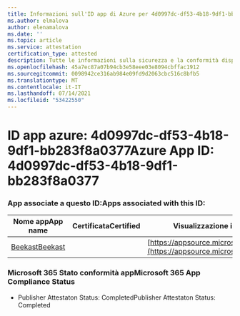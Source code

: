```yaml
---
title: Informazioni sull'ID app di Azure per 4d0997dc-df53-4b18-9df1-bb283f8a0377
ms.author: elmalova
author: elenamalova
ms.date: ''
ms.topic: article
ms.service: attestation
certification_type: attested
description: Tutte le informazioni sulla sicurezza e la conformità disponibili per 4d0997dc-df53-4b18-9df1-bb283f8a0377.
ms.openlocfilehash: 45a7ec87a07b94cb3e58eee03e8094cbffac1912
ms.sourcegitcommit: 0098942ce316ab984e09fd9d2063cbc516c8bfb5
ms.translationtype: MT
ms.contentlocale: it-IT
ms.lasthandoff: 07/14/2021
ms.locfileid: "53422550"
---
```

# <a name="azure-app-id-4d0997dc-df53-4b18-9df1-bb283f8a0377"></a><span data-ttu-id="09f83-103">ID app azure: 4d0997dc-df53-4b18-9df1-bb283f8a0377</span><span class="sxs-lookup"><span data-stu-id="09f83-103">Azure App ID: 4d0997dc-df53-4b18-9df1-bb283f8a0377</span></span>


### <a name="apps-associated-with-this-id"></a><span data-ttu-id="09f83-104">App associate a questo ID:</span><span class="sxs-lookup"><span data-stu-id="09f83-104">Apps associated with this ID:</span></span>
| <span data-ttu-id="09f83-105">**Nome app**</span><span class="sxs-lookup"><span data-stu-id="09f83-105">**App name**</span></span> | <span data-ttu-id="09f83-106">**Certificata**</span><span class="sxs-lookup"><span data-stu-id="09f83-106">**Certified**</span></span> | <span data-ttu-id="09f83-107">**Visualizzazione in AppSource**</span><span class="sxs-lookup"><span data-stu-id="09f83-107">**View in AppSource**</span></span> |
|-|-|-|
| [<span data-ttu-id="09f83-108">Beekast</span><span class="sxs-lookup"><span data-stu-id="09f83-108">Beekast</span></span>](https://docs.microsoft.com/en-us/microsoft-365-app-certification/forward/WA200001447) |  | [https://appsource.microsoft.com/product/office/WA200001447](https://appsource.microsoft.com/product/office/WA200001447) |

### <a name="microsoft-365-app-compliance-status"></a><span data-ttu-id="09f83-109">Microsoft 365 Stato conformità app</span><span class="sxs-lookup"><span data-stu-id="09f83-109">Microsoft 365 App Compliance Status</span></span>
- <span data-ttu-id="09f83-110">Publisher Attestaton Status: Completed</span><span class="sxs-lookup"><span data-stu-id="09f83-110">Publisher Attestaton Status: Completed</span></span>
